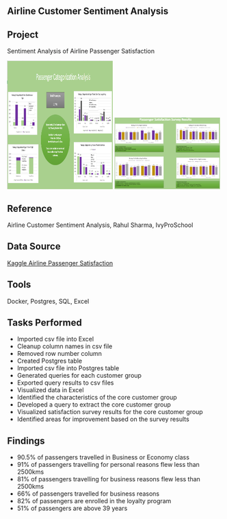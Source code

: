 ## Airline Customer Sentiment Analysis

## Project
Sentiment Analysis of Airline Passenger Satisfaction 

<p float=left>
<img src="https://github.com/Sarah269/glowing-dollop/blob/main/Airline/Categorization%20Analysis.png" width="49%" height=300>
<img src="https://github.com/Sarah269/glowing-dollop/blob/main/Airline/Survey%20Results.png" width="49%">
</p>

## Reference
Airline Customer Sentiment Analysis, Rahul Sharma, IvyProSchool

## Data Source
[Kaggle Airline Passenger Satisfaction](https://www.youtube.com/redirect?event=comments&redir_token=QUFFLUhqbHI4b0VoblNZZ0phcHVtYU92dmw0RkFJc3FpQXxBQ3Jtc0ttWVg2UHpqUU1RLTg2X0hYOG1JVVQ4ZUJxc0JtWkNnYUt6ZXVYclJaNHlWTmV4MFBBLWljOXBKc2Q3VWdHeWF1OTV4N2dSQ2Jadk9pZ2MySWJ2aS0yRVRUVE1WQWtZNFRLcFRnWDV6MW9sWWpFbVZZdw&q=https%3A%2F%2Fwww.kaggle.com%2Fdatasets%2Fteejmahal20%2Fairline-passenger-satisfaction)

## Tools
Docker, Postgres, SQL, Excel

## Tasks Performed
- Imported csv file into Excel
- Cleanup column names in csv file
- Removed row number column
- Created Postgres table
- Imported csv file into Postgres table
- Generated queries for each customer group
- Exported query results to csv files
- Visualized data in Excel
- Identified the characteristics of the core customer group
- Developed a query to extract the core customer group
- Visualized satisfaction survey results for the core customer group
- Identified areas for improvement based on the survey results

## Findings
- 90.5% of passengers travelled in Business or Economy class
- 91% of passengers travelling for personal reasons flew less than 2500kms
- 81% of passengers travelling for business reasons flew less than 2500kms
- 66% of passengers travelled for business reasons
- 82% of passengers are enrolled in the loyalty program
- 51% of passengers are above 39 years 
